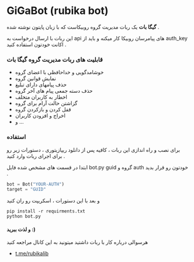 # GiGaBot (rubika bot)

 <b>گیگا بات</b> یک ربات مدیریت گروه روبیکاست که با زبان پایتون نوشته شده .

این ربات با ارسال درخواست به api های پیامرسان روبیکا کار میکنه و باید از auth_key اکانت خودتون استفاده کنید .

### قابلیت های ربات مدیریت گروه گیگا بات

- خوشامدگویی و خداحافظی با اعضای گروه
- نمایش قوانین گروه
- حذف پیامهای دارای تبلیغ
- حذف دسته جمعی پیام های آخر گروه
- اخطار به کاربران متخلف
- گزاشتن حالت آرام برای گروه
- قفل کردن و بازکردن گروه
- اخراج و افزودن کاربران
- و ...


### استفاده

برای نصب و راه اندازی این ربات ، کافیه پس از دانلود ریپازیتوری ، دستورات زیر رو برای اجرای ربات وارد کنید .


ابتدا در قسمت های مشخص شده فایل bot.py 
guid گروه و auth خودتون رو قرار بدید .

```python
bot = Bot("YOUR-AUTH")
target = "GUID"
```

و بعد با این دستورات ، اسکریپت رو ران کنید

```python3
pip install -r requirments.txt
python bot.py
```

#### و لذت ببرید :)


هرسوالی درباره کار با ربات داشتید میتونید به این کانال مراجعه کنید
- [t.me/rubikalib](https://t.me/rubikalib)